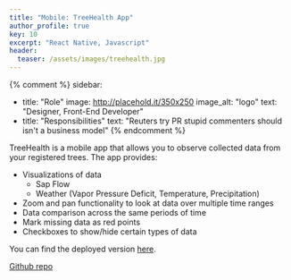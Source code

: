 ```yaml
---
title: "Mobile: TreeHealth App"
author_profile: true
key: 10
excerpt: "React Native, Javascript"
header:
  teaser: /assets/images/treehealth.jpg
---
```


{% comment %} 
sidebar:
  - title: "Role"
    image: http://placehold.it/350x250
    image_alt: "logo"
    text: "Designer, Front-End Developer"
  - title: "Responsibilities"
    text: "Reuters try PR stupid commenters should isn't a business model"
{% endcomment %} 

TreeHealth is a mobile app that allows you to observe collected data from your registered trees. The app provides:

- Visualizations of data
  - Sap Flow
  - Weather (Vapor Pressure Deficit, Temperature, Precipitation)
- Zoom and pan functionality to look at data over multiple time ranges
- Data comparison across the same periods of time
- Mark missing data as red points
- Checkboxes to show/hide certain types of data

You can find the deployed version [here](https://treehealth-dfcd1.web.app/).


[Github repo](https://github.com/394-s21/treehealth)